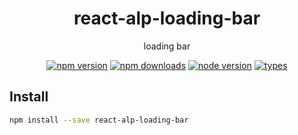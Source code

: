 <h1 align="center">
  react-alp-loading-bar
</h1>

<p align="center">
  loading bar
</p>

<p align="center">
  <a href="https://npmjs.org/package/react-alp-loading-bar"><img src="https://img.shields.io/npm/v/react-alp-loading-bar.svg?style=flat-square" alt="npm version"></a>
  <a href="https://npmjs.org/package/react-alp-loading-bar"><img src="https://img.shields.io/npm/dw/react-alp-loading-bar.svg?style=flat-square" alt="npm downloads"></a>
  <a href="https://npmjs.org/package/react-alp-loading-bar"><img src="https://img.shields.io/node/v/react-alp-loading-bar.svg?style=flat-square" alt="node version"></a>
  <a href="https://npmjs.org/package/react-alp-loading-bar"><img src="https://img.shields.io/npm/types/react-alp-loading-bar.svg?style=flat-square" alt="types"></a>
</p>

## Install

```sh
npm install --save react-alp-loading-bar
```
